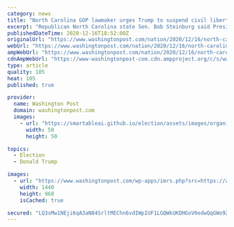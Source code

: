 ```yaml
---
category: news
title: "North Carolina GOP lawmaker urges Trump to suspend civil liberties to keep power: ‘Invoke the Insurrection Act’"
excerpt: "Republican North Carolina state Sen. Bob Steinburg said President Trump should declare a national emergency, suspend civil rights, and remain in power over his baseless claims of electoral fraud."
publishedDateTime: 2020-12-16T18:52:00Z
originalUrl: "https://www.washingtonpost.com/nation/2020/12/16/north-carolina-republican-trump-insurrection/"
webUrl: "https://www.washingtonpost.com/nation/2020/12/16/north-carolina-republican-trump-insurrection/"
ampWebUrl: "https://www.washingtonpost.com/nation/2020/12/16/north-carolina-republican-trump-insurrection/?outputType=amp"
cdnAmpWebUrl: "https://www-washingtonpost-com.cdn.ampproject.org/c/s/www.washingtonpost.com/nation/2020/12/16/north-carolina-republican-trump-insurrection/?outputType=amp"
type: article
quality: 105
heat: 105
published: true

provider:
  name: Washington Post
  domain: washingtonpost.com
  images:
    - url: "https://smartableai.github.io/election/assets/images/organizations/washingtonpost.com-50x50.jpg"
      width: 50
      height: 50

topics:
  - Election
  - Donald Trump

images:
  - url: "https://www.washingtonpost.com/wp-apps/imrs.php?src=https://arc-anglerfish-washpost-prod-washpost.s3.amazonaws.com/public/HUCAGLB7IAI6XNMLCYR7MJTZMA.jpg&w=1440"
    width: 1440
    height: 960
    isCached: true

secured: "LQ3sMw1NEji6qA3aN84SrltMEChn6vdIWpIUF1LGQWkUKDHGoV0edwQqGWo9Z/THN04DyHb1jWXr/yZAXTDBaHfEZNQZWXb4mVGJhY1PBpLnHC7sGS5cVeeTLmi6VNyGR5dfrw9/41ZGK6GbV/696IAvLAnwK9MyxKcg00lTkhmin7O+6yPWaX5j3hjVHNlb/LJr5W27iXFV/hgDEob5BljUkQEcxBbEVToHPTw1Pj1Q+NfCNvPgcpNusQj+oY3XyGj2FA0y6555dmHAFnrbgZUyfH7ZdOUW0IMlxjEsMbS4kZuoX9La4RdPh6l66cnH5TagkTyd18saZPa6DQZTFY57FshmrszVzQMu9+OvfyM=;IKhLDLmCq7sJjwGAaduh4A=="
---
```


